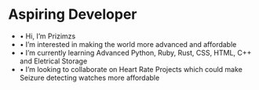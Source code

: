 # Aspiring Developer

- • Hi, I’m Prizimzs
- • I’m interested in making the world more advanced and affordable
- • I’m currently learning Advanced Python, Ruby, Rust, CSS, HTML, C++ and Eletrical Storage
- • I’m looking to collaborate on Heart Rate Projects which could make Seizure detecting watches more affordable


<!---
EternalVictim/EternalVictim is a ✨ special ✨ repository because its `README.md` (this file) appears on your GitHub profile.
You can click the Preview link to take a look at your changes.
--->
